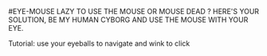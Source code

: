#EYE-MOUSE
LAZY TO USE THE MOUSE OR MOUSE DEAD ? HERE'S YOUR SOLUTION, BE MY HUMAN CYBORG AND USE THE MOUSE WITH YOUR EYE. 

Tutorial: use your eyeballs to navigate and wink to click 
